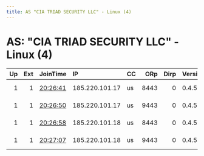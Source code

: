 ```yaml
---
title: AS "CIA TRIAD SECURITY LLC" - Linux (4)
---
```


# AS: "CIA TRIAD SECURITY LLC" - Linux (4)

|   Up |   Ext | JoinTime                                                                                            | IP             | CC   |   ORp |   Dirp | Version   | Contact                   | Nickname       |   eFamMembers |
|-----:|------:|:----------------------------------------------------------------------------------------------------|:---------------|:-----|------:|-------:|:----------|:--------------------------|:---------------|--------------:|
|    1 |     1 | [20:26:41](https://metrics.torproject.org/rs.html#details/E532D4BB9D10C717289561E03FACB2BF2F1096FE) | 185.220.101.17 | us   |  8443 |      0 | 0.4.5.10  | Artikel10 url:artikel10.o | artikel10ber33 |            49 |
|    1 |     1 | [20:26:50](https://metrics.torproject.org/rs.html#details/6E3DD22CF40499F67CCADC5C024397748C0E63B4) | 185.220.101.17 | us   |  9443 |      0 | 0.4.5.10  | Artikel10 url:artikel10.o | artikel10ber34 |            49 |
|    1 |     1 | [20:26:58](https://metrics.torproject.org/rs.html#details/9FE8CB4B152D5FD340AA2B307356560A3DAFE0DD) | 185.220.101.18 | us   |  8443 |      0 | 0.4.5.10  | Artikel10 url:artikel10.o | artikel10ber35 |            49 |
|    1 |     1 | [20:27:07](https://metrics.torproject.org/rs.html#details/D04317BF5C7694CE5914E17CBECFAAC88348579D) | 185.220.101.18 | us   |  9443 |      0 | 0.4.5.10  | Artikel10 url:artikel10.o | artikel10ber36 |            49 |
